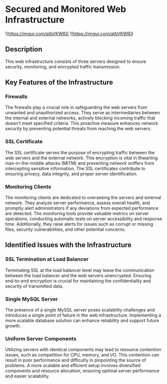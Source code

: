 # Secured and Monitored Web Infrastructure

![https://imgur.com/atbVKWR]( 
![https://imgur.com/atbVKWR])

## Description

This web infrastructure consists of three servers designed to ensure security, monitoring, and encrypted traffic transmission.

## Key Features of the Infrastructure

### Firewalls
The firewalls play a crucial role in safeguarding the web servers from unwanted and unauthorized access. They serve as intermediaries between the internal and external networks, actively blocking incoming traffic that doesn't meet specified criteria. This proactive measure enhances network security by preventing potential threats from reaching the web servers.

### SSL Certificate
The SSL certificate serves the purpose of encrypting traffic between the web servers and the external network. This encryption is vital in thwarting man-in-the-middle attacks (MITM) and preventing network sniffers from intercepting sensitive information. The SSL certificates contribute to ensuring privacy, data integrity, and proper server identification.

### Monitoring Clients
The monitoring clients are dedicated to overseeing the servers and external network. They analyze server performance, assess overall health, and promptly alert administrators if any deviations from expected performance are detected. The monitoring tools provide valuable metrics on server operations, conducting automatic tests on server accessibility and response time. Additionally, they raise alerts for issues such as corrupt or missing files, security vulnerabilities, and other potential concerns.

## Identified Issues with the Infrastructure

### SSL Termination at Load Balancer
Terminating SSL at the load balancer level may leave the communication between the load balancer and the web servers unencrypted. Ensuring end-to-end encryption is crucial for maintaining the confidentiality and security of transmitted data.

### Single MySQL Server
The presence of a single MySQL server poses scalability challenges and introduces a single point of failure in the web infrastructure. Implementing a more scalable database solution can enhance reliability and support future growth.

### Uniform Server Components
Utilizing servers with identical components may lead to resource contention issues, such as competition for CPU, memory, and I/O. This contention can result in poor performance and difficulty in pinpointing the source of problems. A more scalable and efficient setup involves diversified components and resource allocation, ensuring optimal server performance and easier scalability.
